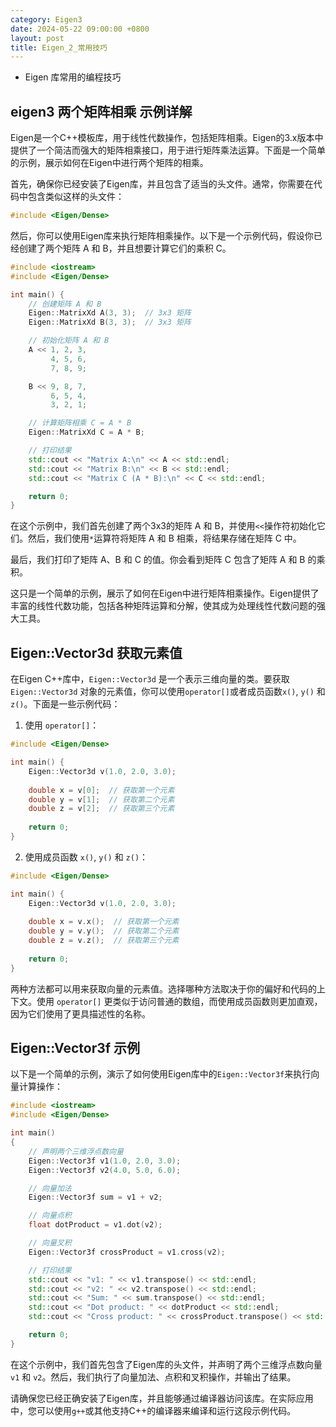 ```yaml
---
category: Eigen3
date: 2024-05-22 09:00:00 +0800
layout: post
title: Eigen_2_常用技巧
---
```


+ Eigen 库常用的编程技巧

## eigen3 两个矩阵相乘 示例详解

Eigen是一个C++模板库，用于线性代数操作，包括矩阵相乘。Eigen的3.x版本中提供了一个简洁而强大的矩阵相乘接口，用于进行矩阵乘法运算。下面是一个简单的示例，展示如何在Eigen中进行两个矩阵的相乘。

首先，确保你已经安装了Eigen库，并且包含了适当的头文件。通常，你需要在代码中包含类似这样的头文件：

```cpp
#include <Eigen/Dense>
```

然后，你可以使用Eigen库来执行矩阵相乘操作。以下是一个示例代码，假设你已经创建了两个矩阵 A 和 B，并且想要计算它们的乘积 C。

```cpp
#include <iostream>
#include <Eigen/Dense>

int main() {
    // 创建矩阵 A 和 B
    Eigen::MatrixXd A(3, 3);  // 3x3 矩阵
    Eigen::MatrixXd B(3, 3);  // 3x3 矩阵

    // 初始化矩阵 A 和 B
    A << 1, 2, 3,
         4, 5, 6,
         7, 8, 9;

    B << 9, 8, 7,
         6, 5, 4,
         3, 2, 1;

    // 计算矩阵相乘 C = A * B
    Eigen::MatrixXd C = A * B;

    // 打印结果
    std::cout << "Matrix A:\n" << A << std::endl;
    std::cout << "Matrix B:\n" << B << std::endl;
    std::cout << "Matrix C (A * B):\n" << C << std::endl;

    return 0;
}
```

在这个示例中，我们首先创建了两个3x3的矩阵 A 和 B，并使用`<<`操作符初始化它们。然后，我们使用`*`运算符将矩阵 A 和 B 相乘，将结果存储在矩阵 C 中。

最后，我们打印了矩阵 A、B 和 C 的值。你会看到矩阵 C 包含了矩阵 A 和 B 的乘积。

这只是一个简单的示例，展示了如何在Eigen中进行矩阵相乘操作。Eigen提供了丰富的线性代数功能，包括各种矩阵运算和分解，使其成为处理线性代数问题的强大工具。

## Eigen::Vector3d 获取元素值

在Eigen C++库中，`Eigen::Vector3d` 是一个表示三维向量的类。要获取`Eigen::Vector3d` 对象的元素值，你可以使用`operator[]`或者成员函数`x()`, `y()` 和 `z()`。下面是一些示例代码：

1. 使用 `operator[]`：
```cpp
#include <Eigen/Dense>

int main() {
    Eigen::Vector3d v(1.0, 2.0, 3.0);
    
    double x = v[0];  // 获取第一个元素
    double y = v[1];  // 获取第二个元素
    double z = v[2];  // 获取第三个元素
    
    return 0;
}
```

2. 使用成员函数 `x()`, `y()` 和 `z()`：
```cpp
#include <Eigen/Dense>

int main() {
    Eigen::Vector3d v(1.0, 2.0, 3.0);
    
    double x = v.x();  // 获取第一个元素
    double y = v.y();  // 获取第二个元素
    double z = v.z();  // 获取第三个元素
    
    return 0;
}
```

两种方法都可以用来获取向量的元素值。选择哪种方法取决于你的偏好和代码的上下文。使用 `operator[]` 更类似于访问普通的数组，而使用成员函数则更加直观，因为它们使用了更具描述性的名称。

## Eigen::Vector3f 示例

以下是一个简单的示例，演示了如何使用Eigen库中的`Eigen::Vector3f`来执行向量计算操作：

```cpp
#include <iostream>
#include <Eigen/Dense>

int main()
{
    // 声明两个三维浮点数向量
    Eigen::Vector3f v1(1.0, 2.0, 3.0);
    Eigen::Vector3f v2(4.0, 5.0, 6.0);

    // 向量加法
    Eigen::Vector3f sum = v1 + v2;

    // 向量点积
    float dotProduct = v1.dot(v2);

    // 向量叉积
    Eigen::Vector3f crossProduct = v1.cross(v2);

    // 打印结果
    std::cout << "v1: " << v1.transpose() << std::endl;
    std::cout << "v2: " << v2.transpose() << std::endl;
    std::cout << "Sum: " << sum.transpose() << std::endl;
    std::cout << "Dot product: " << dotProduct << std::endl;
    std::cout << "Cross product: " << crossProduct.transpose() << std::endl;

    return 0;
}
```

在这个示例中，我们首先包含了Eigen库的头文件，并声明了两个三维浮点数向量 `v1` 和 `v2`。然后，我们执行了向量加法、点积和叉积操作，并输出了结果。

请确保您已经正确安装了Eigen库，并且能够通过编译器访问该库。在实际应用中，您可以使用`g++`或其他支持C++的编译器来编译和运行这段示例代码。